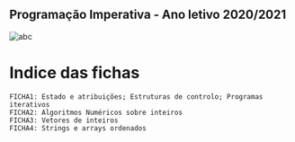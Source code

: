 ## Programação Imperativa - Ano letivo 2020/2021
![abc](https://user-images.githubusercontent.com/61991247/109983632-ecb6c000-7cfa-11eb-86ba-73eb18b4a0d7.png)
# Indice das fichas
```
FICHA1: Estado e atribuições; Estruturas de controlo; Programas iterativos
FICHA2: Algoritmos Numéricos sobre inteiros
FICHA3: Vetores de inteiros
FICHA4: Strings e arrays ordenados
```
